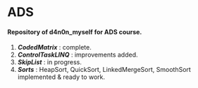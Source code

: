 # ADS

#### Repository of d4n0n_myself for ADS course.

1. **_CodedMatrix_** : complete.
2. **_ControlTaskLINQ_** : improvements added.
3. **_SkipList_** : in progress.
4. **_Sorts_** : HeapSort, QuickSort, LinkedMergeSort, SmoothSort implemented & ready to work.
